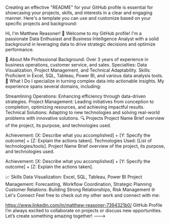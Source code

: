 
Creating an effective "README" for your GitHub profile is essential for showcasing your projects, skills, and interests in a clear and engaging manner. Here's a template you can use and customize based on your specific projects and background:

Hi, I'm Matthew Reasoner! 👋
Welcome to my GitHub profile! I'm a passionate Data Enthusiast and Business Intelligence Analyst with a solid background in leveraging data to drive strategic decisions and optimize performance.

🌟 About Me
Professional Background: Over 3 years of experience in business operations, customer service, and sales.
Specialties: Data Visualization, Project Management, and Technical Adaptability.
Skills: Proficient in Excel, SQL, Tableau, Power BI, and various data analysis tools.
🚀 What I Do
I specialize in turning complex data into actionable insights. My experience spans several domains, including:

Streamlining Operations: Enhancing efficiency through data-driven strategies.
Project Management: Leading initiatives from conception to completion, optimizing resources, and achieving impactful results.
Technical Solutions: Adapting to new technologies and solving real-world problems with innovative solutions.
🔍 Projects
Project Name
Brief overview of the project, its purpose, and technologies used.

Achievement: [X: Describe what you accomplished] + [Y: Specify the outcome] + [Z: Explain the actions taken].
Technologies Used: [List of technologies/tools].
Project Name
Brief overview of the project, its purpose, and technologies used.

Achievement: [X: Describe what you accomplished] + [Y: Specify the outcome] + [Z: Explain the actions taken].

📈 Skills
Data Visualization: Excel, SQL, Tableau, Power BI
Project Management: Forecasting, Workflow Coordination, Strategic Planning
Customer Relations: Building Strong Relationships, Risk Management
🌐 Let's Connect
Feel free to check out my other work and connect with me:

https://www.linkedin.com/in/matthew-reasoner-7394321b0/
GitHub Profile
I’m always excited to collaborate on projects or discuss new opportunities. Let’s create something amazing together!
--->
